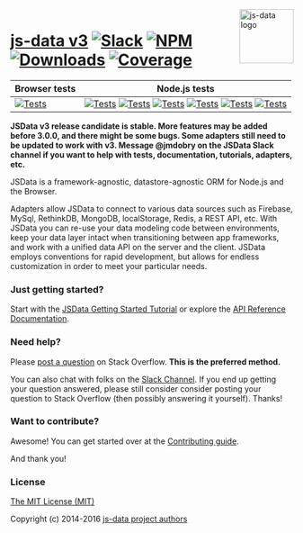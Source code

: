 <img src="https://raw.githubusercontent.com/js-data/js-data/master/js-data.png" alt="js-data logo" title="js-data" align="right" width="96" height="96" />

# [js-data v3](http://www.js-data.io/) [![Slack][1]][2] [![NPM][3]][4] [![Downloads][5]][6] [![Coverage][7]][8]

| __Browser tests__ | __Node.js tests__ |
| ---------------------------------|----|
| [![Tests][9]][10] | [![Tests][11]][12] [![Tests][13]][12] [![Tests][14]][12] [![Tests][15]][12] [![Tests][16]][12] [![Tests][17]][12] |

[1]: http://slack.js-data.io/badge.svg
[2]: http://slack.js-data.io
[3]: https://img.shields.io/npm/v/js-data.svg?style=flat
[4]: https://www.npmjs.org/package/js-data
[5]: https://img.shields.io/npm/dm/js-data.svg?style=flat
[6]: https://www.npmjs.org/package/js-data
[7]: https://img.shields.io/codecov/c/github/js-data/js-data/master.svg
[8]: https://codecov.io/github/js-data/js-data
[9]: https://saucelabs.com/browser-matrix/jsdata.svg
[10]: https://saucelabs.com/u/jsdata
[11]: https://img.shields.io/circleci/project/js-data/js-data.svg
[12]: https://circleci.com/gh/js-data/js-data
[13]: https://img.shields.io/badge/Node.js-v6.x-brightgreen.svg
[14]: https://img.shields.io/badge/Node.js-v5.x-brightgreen.svg
[15]: https://img.shields.io/badge/Node.js-v4.x-brightgreen.svg
[16]: https://img.shields.io/badge/Node.js-v0.12.x-brightgreen.svg
[17]: https://img.shields.io/badge/Node.js-v0.10.x-brightgreen.svg

__JSData v3 release candidate is stable. More features may be added before 3.0.0,
and there might be some bugs. Some adapters still need to be updated to work
with v3. Message @jmdobry on the JSData Slack channel if you want to help with
tests, documentation, tutorials, adapters, etc.__

JSData is a framework-agnostic, datastore-agnostic ORM for Node.js and the
Browser.

Adapters allow JSData to connect to various data sources such as Firebase,
MySql, RethinkDB, MongoDB, localStorage, Redis, a REST API, etc. With JSData
you can re-use your data modeling code between environments, keep your data
layer intact when transitioning between app frameworks, and work with a unified
data API on the server and the client. JSData employs conventions for rapid
development, but allows for endless customization in order to meet your
particular needs.

### Just getting started?

Start with the [JSData Getting Started Tutorial][18] or explore the [API Reference Documentation][19].

### Need help?

Please [post a question][20] on Stack Overflow. **This is the preferred method.**

You can also chat with folks on the [Slack Channel][21]. If you end up getting
your question answered, please still consider consider posting your question to
Stack Overflow (then possibly answering it yourself). Thanks!

### Want to contribute?

Awesome! You can get started over at the [Contributing guide][22].

And thank you!

### License

[The MIT License (MIT)][23]

Copyright (c) 2014-2016 [js-data project authors][24]

[18]: http://www.js-data.io/v3.0/docs/home
[19]: http://api.js-data.io/
[20]: http://stackoverflow.com/questions/tagged/jsdata
[21]: http://slack.js-data.io/
[22]: https://github.com/js-data/js-data/blob/master/.github/CONTRIBUTING.md
[23]: https://github.com/js-data/js-data/blob/master/LICENSE
[24]: https://github.com/js-data/js-data/blob/master/AUTHORS
